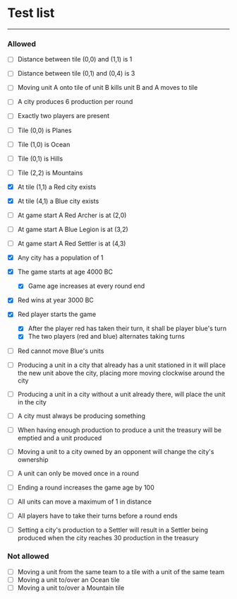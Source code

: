 # Test list
---


### Allowed
- [ ] Distance between tile (0,0) and (1,1) is 1
- [ ] Distance between tile (0,1) and (0,4) is 3
- [ ] Moving unit A onto tile of unit B kills unit B and A moves to tile
- [ ] A city produces 6 production per round
- [ ] Exactly two players are present
- [ ] Tile (0,0) is Planes
- [ ] Tile (1,0) is Ocean
- [ ] Tile (0,1) is Hills
- [ ] Tile (2,2) is Mountains
- [x] At tile (1,1) a Red city exists
- [x] At tile (4,1) a Blue city exists
- [ ] At game start A Red Archer is at (2,0)
- [ ] At game start A Blue Legion is at (3,2)
- [ ] At game start A Red Settler is at (4,3)
- [x] Any city has a population of 1
- [x] The game starts at age 4000 BC
    - [x] Game age increases at every round end
- [x] Red wins at year 3000 BC
- [x] Red player starts the game
    - [x] After the player red has taken their turn, it shall be player blue's turn
    - [x] The two players (red and blue) alternates taking turns
- [ ] Red cannot move Blue's units
- [ ] Producing a unit in a city that already has a unit stationed in it will place the new unit above the city, placing more moving clockwise around the city
- [ ] Producing a unit in a city without a unit already there, will place the unit in the city
- [ ] A city must always be producing something
- [ ] When having enough production to produce a unit the treasury will be emptied and a unit produced
- [ ] Moving a unit to a city owned by an opponent will change the city's ownership
- [ ] A unit can only be moved once in a round
- [ ] Ending a round increases the game age by 100
- [ ] All units can move a maximum of 1 in distance
- [ ] All players have to take their turns before a round ends
- [ ] Setting a city's production to a Settler will result in a Settler being produced when the city reaches 30 production in the treasury


### Not allowed
- [ ] Moving a unit from the same team to a tile with a unit of the same team
- [ ] Moving a unit to/over an Ocean tile
- [ ] Moving a unit to/over a Mountain tile